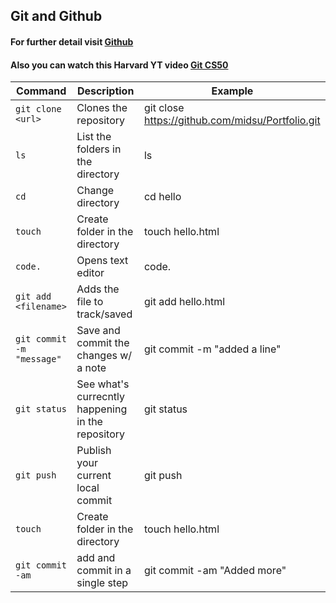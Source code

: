 
## Git and Github   
#### For further  detail visit [Github](https://docs.github.com/en/get-started/writing-on-github/getting-started-with-writing-and-formatting-on-github/basic-writing-and-formatting-syntax)
#### Also you can watch this Harvard YT video [Git CS50](https://www.youtube.com/watch?v=NcoBAfJ6l2Q)

| Command | Description | Example |
| --- | --- | --- |
| `git clone <url>` | Clones the repository | git close https://github.com/midsu/Portfolio.git |
| `ls` | List the folders in the directory | ls |
| `cd` | Change directory | cd hello |
| `touch` | Create folder in the directory | touch hello.html |
| `code.` | Opens text editor | code. |
| `git add <filename>` | Adds the file to track/saved | git add hello.html |
| `git commit -m "message"` | Save and commit the changes w/ a note | git commit -m "added a line" |
| `git status` | See what's currecntly happening in the repository | git status |
| `git push` | Publish your current local commit | git push |
| `touch` | Create folder in the directory | touch hello.html |
| `git commit -am` | add and commit in a single step | git commit -am "Added more" |


